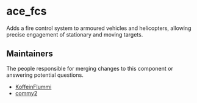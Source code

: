 ace_fcs
=======

Adds a fire control system to armoured vehicles and helicopters, allowing precise engagement of stationary and moving targets.


## Maintainers

The people responsible for merging changes to this component or answering potential questions.

- [KoffeinFlummi](https://github.com/KoffeinFlummi)
- [commy2](https://github.com/commy2)
